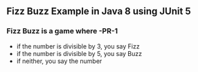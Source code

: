 ## Fizz Buzz Example in Java 8 using JUnit 5

### Fizz Buzz is a game where -PR-1
- if the number is divisible by 3, you say Fizz
- if the number is divisible by 5, you say Buzz
- if neither, you say the number
